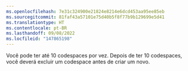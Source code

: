 ```yaml
---
ms.openlocfilehash: 7e31c324900e21824e8214e6dcd453aa95ee85eb
ms.sourcegitcommit: 81faf43a57101e75d40b5f8f77b9b129699e5d41
ms.translationtype: HT
ms.contentlocale: pt-BR
ms.lasthandoff: 09/08/2022
ms.locfileid: "147865198"
---
```

Você pode ter até 10 codespaces por vez. Depois de ter 10 codespaces, você deverá excluir um codespace antes de criar um novo.